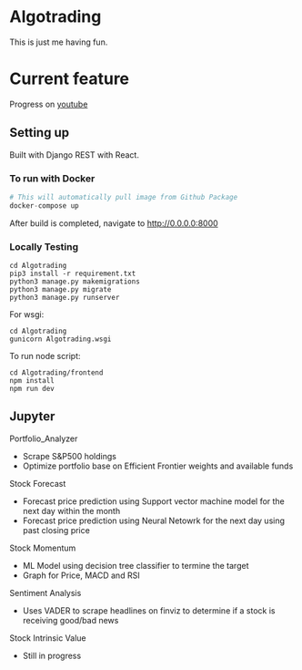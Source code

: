 # Algotrading

This is just me having fun.

# Current feature

Progress on [youtube](https://youtube.com/playlist?list=PL31_Qju7bSIt-G1pozcT-vbPcmgqUYT5v)

## Setting up

Built with Django REST with React.

### To run with Docker
```python
# This will automatically pull image from Github Package
docker-compose up
```
After build is completed, navigate to http://0.0.0.0:8000

### Locally Testing
```
cd Algotrading
pip3 install -r requirement.txt
python3 manage.py makemigrations
python3 manage.py migrate
python3 manage.py runserver
```
For wsgi:
```
cd Algotrading
gunicorn Algotrading.wsgi
```
To run node script:
```
cd Algotrading/frontend
npm install
npm run dev
```

## Jupyter

Portfolio_Analyzer
- Scrape S&P500 holdings
- Optimize portfolio base on Efficient Frontier weights and available funds

Stock Forecast
- Forecast price prediction using Support vector machine model for the next day within the month
- Forecast price prediction using Neural Netowrk for the next day using past closing price

Stock Momentum
- ML Model using decision tree classifier to termine the target
- Graph for Price, MACD and RSI

Sentiment Analysis
- Uses VADER to scrape headlines on finviz to determine if a stock is receiving good/bad news

Stock Intrinsic Value
- Still in progress
